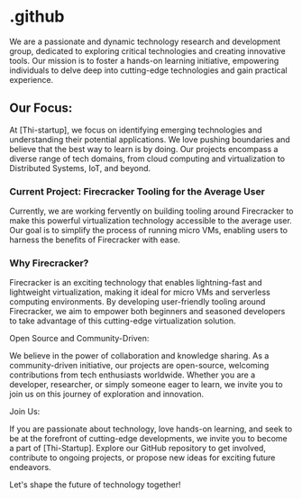 # .github

We are a passionate and dynamic technology research and development group, dedicated to exploring critical technologies and creating innovative tools. Our mission is to foster a hands-on learning initiative, empowering individuals to delve deep into cutting-edge technologies and gain practical experience.

## Our Focus:

At [Thi-startup], we focus on identifying emerging technologies and understanding their potential applications. We love pushing boundaries and believe that the best way to learn is by doing. Our projects encompass a diverse range of tech domains, from cloud computing and virtualization to Distributed Systems, IoT, and beyond.

### Current Project: Firecracker Tooling for the Average User

Currently, we are working fervently on building tooling around Firecracker to make this powerful virtualization technology accessible to the average user. Our goal is to simplify the process of running micro VMs, enabling users to harness the benefits of Firecracker with ease.

### Why Firecracker?

Firecracker is an exciting technology that enables lightning-fast and lightweight virtualization, making it ideal for micro VMs and serverless computing environments. By developing user-friendly tooling around Firecracker, we aim to empower both beginners and seasoned developers to take advantage of this cutting-edge virtualization solution.

Open Source and Community-Driven:

We believe in the power of collaboration and knowledge sharing. As a community-driven initiative, our projects are open-source, welcoming contributions from tech enthusiasts worldwide. Whether you are a developer, researcher, or simply someone eager to learn, we invite you to join us on this journey of exploration and innovation.

Join Us:

If you are passionate about technology, love hands-on learning, and seek to be at the forefront of cutting-edge developments, we invite you to become a part of [Thi-Startup]. Explore our GitHub repository to get involved, contribute to ongoing projects, or propose new ideas for exciting future endeavors.

Let's shape the future of technology together!
